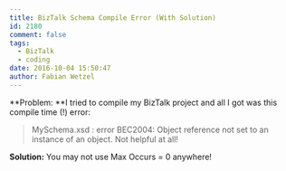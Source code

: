 ```yaml
---
title: BizTalk Schema Compile Error (With Solution)
id: 2180
comment: false
tags:
  - BizTalk
  - coding
date: 2016-10-04 15:50:47
author: Fabian Wetzel
---
```


**Problem: **I tried to compile my BizTalk project and all I got was this compile time (!) error:
> MySchema.xsd : error BEC2004: Object reference not set to an instance of an object.
Not helpful at all!

**Solution:** You may not use Max Occurs = 0 anywhere!
